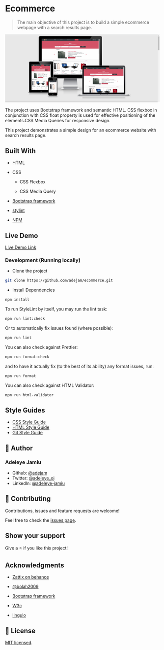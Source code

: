 # Ecommerce

> The main objective of this project is to build a simple ecommerce webpage with a search results page.

![screenshot](/app_screenshot.png)

The project uses Bootstrap framework and semantic HTML. CSS flexbox in conjunction with CSS float property is used for effective positioning of the elements.CSS Media Queries for responsive design.

This project demonstrates a simple design for an ecommerce website with search results page.

## Built With

- HTML

- CSS

  - CSS Flexbox

  - CSS Media Query

- [Bootstrap framework](https://getbootstrap.com/)

- [stylint](https://stylelint.io/)

- [NPM](https://www.npmjs.com/)

## Live Demo

[Live Demo Link](https://adejam.github.io/ecommerce/.index.html)

### Development (Running locally)

- Clone the project

```bash
git clone https://github.com/adejam/ecommerce.git

```

- Install Dependencies

```bash
npm install
```

To run StyleLint by itself, you may run the lint task:

```bash
npm run lint:check
```

Or to automatically fix issues found (where possible):

```bash
npm run lint
```

You can also check against Prettier:

```bash
npm run format:check
```

and to have it actually fix (to the best of its ability) any format issues, run:

```bash
npm run format
```

You can also check against HTML Validator:

```bash
npm run html-validator
```

## Style Guides

- [CSS Style Guide](http://udacity.github.io/frontend-nanodegree-styleguide/css.html)
- [HTML Style Guide](http://udacity.github.io/frontend-nanodegree-styleguide/index.html)
- [Git Style Guide](https://udacity.github.io/git-styleguide/)

## 👤 Author

### Adeleye Jamiu

- Github: [@adejam](http://github.com/adejam)
- Twitter: [@adeleye_oj](https://twitter.com/Adeleye_oj)
- LinkedIn: [@adeleye-jamiu](https://linkedin.com/in/adeleye-jamiu)

## 🤝 Contributing

Contributions, issues and feature requests are welcome!

Feel free to check the [issues page](../../issues).

## Show your support

Give a ⭐️ if you like this project!

## Acknowledgments

- [Zattix on behance](https://www.behance.net/gallery/24796463/ZATTIX)

- [@bolah2009](http://github.com/bolah2009)

- [Bootstrap framework](https://getbootstrap.com/)

- [W3c](https://www.w3.org/)

- [lingulo](https://www.lingulo.com/tutorials/css/how-to-build-a-html5-website-from-scratch)

## 📝 License

[MIT licensed](./LICENSE).
